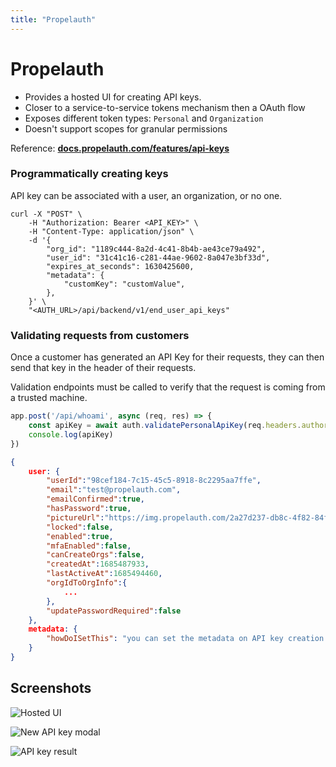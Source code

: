 ```yaml
---
title: "Propelauth"
---
```


# Propelauth

- Provides a hosted UI for creating API keys.
- Closer to a service-to-service tokens mechanism then a OAuth flow
- Exposes different token types: `Personal` and `Organization`
- Doesn't support scopes for granular permissions

Reference: **[docs.propelauth.com/features/api-keys](https://docs.propelauth.com/features/api-keys)**

### Programmatically creating keys

API key can be associated with a user, an organization, or no one.

```curl
curl -X "POST" \
    -H "Authorization: Bearer <API_KEY>" \
    -H "Content-Type: application/json" \
    -d '{
        "org_id": "1189c444-8a2d-4c41-8b4b-ae43ce79a492",
        "user_id": "31c41c16-c281-44ae-9602-8a047e3bf33d",
        "expires_at_seconds": 1630425600,
        "metadata": {
            "customKey": "customValue",
        },
    }' \
    "<AUTH_URL>/api/backend/v1/end_user_api_keys"
```

### Validating requests from customers

Once a customer has generated an API Key for their requests, they can then send that key in the header of their requests.

Validation endpoints must be called to verify that the request is coming from a trusted machine.

```js
app.post('/api/whoami', async (req, res) => {
    const apiKey = await auth.validatePersonalApiKey(req.headers.authorization)
    console.log(apiKey)
})
```

```json
{
	user: {
		"userId":"98cef184-7c15-45c5-8918-8c2295aa7ffe",
		"email":"test@propelauth.com",
		"emailConfirmed":true,
		"hasPassword":true,
		"pictureUrl":"https://img.propelauth.com/2a27d237-db8c-4f82-84fb-5824dfaedc87.png",
		"locked":false,
		"enabled":true,
		"mfaEnabled":false,
		"canCreateOrgs":false,
		"createdAt":1685487933,
		"lastActiveAt":1685494460,
		"orgIdToOrgInfo":{
			...
		},
		"updatePasswordRequired":false
	},
	metadata: {
		"howDoISetThis": "you can set the metadata on API key creation or update"
	}
}
```

## Screenshots

![Hosted UI](https://i.ibb.co/k2g9T6v/Clean-Shot-2024-04-06-at-15-16-07.png)

![New API key modal](https://i.ibb.co/1KyHScv/Clean-Shot-2024-04-06-at-15-16-30.png)

![API key result](https://i.ibb.co/FJ0bpHr/Clean-Shot-2024-04-06-at-15-16-37.png)
